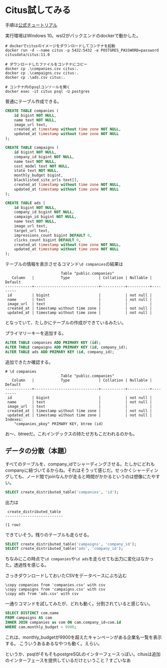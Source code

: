 # Citus試してみる

手順は[公式チュートリアル](https://docs.citusdata.com/en/stable/get_started/tutorial_multi_tenant.html)

実行環境はWindows 10。wsl2がバックエンドのdockerで動かした。

```console
# dockerでcitusのイメージをダウンロードしてコンテナを起動
docker run -d --name citus -p 5432:5432 -e POSTGRES_PASSWORD=password citusdata/citus:11.0

# ダウンロードしたファイルをコンテナにコピー
docker cp .\companies.csv citus:.
docker cp .\campaigns.csv citus:.
docker cp .\ads.csv citus:.

# コンテナ内のpsqlコンソールを開く
docker exec -it citus psql -U postgres
```

普通にテーブル作成できる。

```sql
CREATE TABLE companies (
    id bigint NOT NULL,
    name text NOT NULL,
    image_url text,
    created_at timestamp without time zone NOT NULL,
    updated_at timestamp without time zone NOT NULL
);

CREATE TABLE campaigns (
    id bigint NOT NULL,
    company_id bigint NOT NULL,
    name text NOT NULL,
    cost_model text NOT NULL,
    state text NOT NULL,
    monthly_budget bigint,
    blacklisted_site_urls text[],
    created_at timestamp without time zone NOT NULL,
    updated_at timestamp without time zone NOT NULL
);

CREATE TABLE ads (
    id bigint NOT NULL,
    company_id bigint NOT NULL,
    campaign_id bigint NOT NULL,
    name text NOT NULL,
    image_url text,
    target_url text,
    impressions_count bigint DEFAULT 0,
    clicks_count bigint DEFAULT 0,
    created_at timestamp without time zone NOT NULL,
    updated_at timestamp without time zone NOT NULL
);
```

テーブルの情報を表示させるコマンド`\d companies`の結果は

```
                         Table "public.companies"
   Column   |            Type             | Collation | Nullable | Default
------------+-----------------------------+-----------+----------+---------
 id         | bigint                      |           | not null |
 name       | text                        |           | not null |
 image_url  | text                        |           |          |
 created_at | timestamp without time zone |           | not null |
 updated_at | timestamp without time zone |           | not null |
```

となっていて、たしかにテーブルの作成ができているみたい。

プライマリーキーを追加する。

```sql
ALTER TABLE companies ADD PRIMARY KEY (id);
ALTER TABLE campaigns ADD PRIMARY KEY (id, company_id);
ALTER TABLE ads ADD PRIMARY KEY (id, company_id);
```

追加できたか確認する。

```
# \d companies
                         Table "public.companies"
   Column   |            Type             | Collation | Nullable | Default
------------+-----------------------------+-----------+----------+---------
 id         | bigint                      |           | not null |
 name       | text                        |           | not null |
 image_url  | text                        |           |          |
 created_at | timestamp without time zone |           | not null |
 updated_at | timestamp without time zone |           | not null |
Indexes:
    "companies_pkey" PRIMARY KEY, btree (id)
```

お～、btreeだ。これインデックスの持たせ方もこだわれるのかも。

## データの分散（本題）

すべてのテーブルを、company_idでシャーディングさせる。たしかにどれもcompanyに紐づいてるからね。それはそうって感じだ。せっかくシャーディングしても、ノード間でjoinなんかが走ると時間がかかるというのは想像にたやすい。

```sql
SELECT create_distributed_table('companies', 'id');
```

出力は

```
 create_distributed_table
--------------------------

(1 row)
```

できていそう。残りのテーブルも走らせる。

```sql
SELECT create_distributed_table('campaigns', 'company_id');
SELECT create_distributed_table('ads', 'company_id');
```

ちなみにこの時点で`\d companies`や`\d ads`を走らせても出力に変化はなかった。透過性を感じる。

さっきダウンロードしておいたCSVをデータベースにぶち込む

```
\copy companies from 'companies.csv' with csv
\copy campaigns from 'campaigns.csv' with csv
\copy ads from 'ads.csv' with csv
```

一通りコマンドを試してみたが、どれも動く。分割されていると感じない。

```sql
SELECT DISTINCT com.name
FROM campaigns AS cam
INNER JOIN companies as com ON cam.company_id=com.id
WHERE cam.monthly_budget > 9900;
```

これは、monthly_budgetが9900を超えたキャンペーンがある企業名一覧を表示する。
こういうあるあるなやつも動く。えらい。

というか、psqlがそもそもpostgreSQLのインターフェースっぽい。citusは追加のインターフェースを提供しているだけということ？すごいなあ

